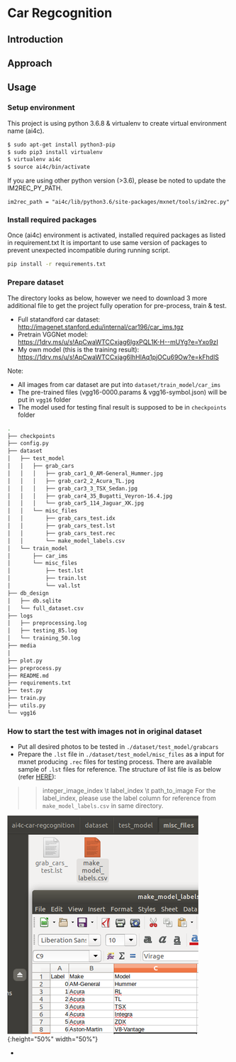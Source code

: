 # Car Regcognition

## Introduction

## Approach

## Usage
### Setup environment
This project is using python 3.6.8 & virtualenv to create virtual environment name (ai4c).
```bash
$ sudo apt-get install python3-pip
$ sudo pip3 install virtualenv
$ virtualenv ai4c
$ source ai4c/bin/activate
```
If you are using other python version (>3.6), please be noted to update the IM2REC_PY_PATH. 
```
im2rec_path = "ai4c/lib/python3.6/site-packages/mxnet/tools/im2rec.py"
```

### Install required packages
Once (ai4c) environment is activated, installed required packages as listed in requirement.txt
It is important to use same version of packages to prevent unexpected incompatible during running script.
```bash
pip install -r requirements.txt
```

### Prepare dataset
The directory looks as below, however we need to download 3 more additional file to get the project fully operation for pre-process, train & test.
* Full statandford car dataset: http://imagenet.stanford.edu/internal/car196/car_ims.tgz
* Pretrain VGGNet model: https://1drv.ms/u/s!ApCwaWTCCxjag6lgxPQL1K-H--mUYg?e=Yxo9zI
* My own model (this is the training result): https://1drv.ms/u/s!ApCwaWTCCxjag6lhHlAq1pjOCu69Ow?e=kFhdlS

Note:
* All images from car dataset are put into `dataset/train_model/car_ims`
* The pre-trained files (vgg16-0000.params & vgg16-symbol.json) will be put in `vgg16` folder
* The model used for testing final result is supposed to be in `checkpoints` folder

```bash
.
├── checkpoints
├── config.py
├── dataset
│   ├── test_model
│   │   ├── grab_cars
│   │   │   ├── grab_car1_0_AM-General_Hummer.jpg
│   │   │   ├── grab_car2_2_Acura_TL.jpg
│   │   │   ├── grab_car3_3_TSX_Sedan.jpg
│   │   │   ├── grab_car4_35_Bugatti_Veyron-16.4.jpg
│   │   │   └── grab_car5_114_Jaguar_XK.jpg
│   │   └── misc_files
│   │       ├── grab_cars_test.idx
│   │       ├── grab_cars_test.lst
│   │       ├── grab_cars_test.rec
│   │       └── make_model_labels.csv
│   └── train_model
│       ├── car_ims
│       └── misc_files
│           ├── test.lst
│           ├── train.lst
│           └── val.lst
├── db_design
│   ├── db.sqlite
│   └── full_dataset.csv
├── logs
│   ├── preprocessing.log
│   ├── testing_85.log
│   └── training_50.log
├── media
│
├── plot.py
├── preprocess.py
├── README.md
├── requirements.txt
├── test.py
├── train.py
├── utils.py
└── vgg16
```

### How to start the test with images not in original dataset
* Put all desired photos to be tested in `./dataset/test_model/grabcars`
* Prepare the `.lst` file in `./dataset/test_model/misc_files` as a input for mxnet producing `.rec` files for testing process. There are available sample of `.lst` files for reference. The structure of list file is as below (refer [HERE](https://mxnet.incubator.apache.org/versions/master/faq/recordio.html)):
> > integer_image_index \t label_index \t path_to_image
For the label_index, please use the label column for reference from  `make_model_labels.csv` in same directory. 


![label index](./media/grab_test_make_model_id_reference.png) {:height="50%" width="50%"}


* 